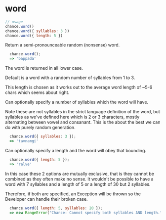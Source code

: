 # word

```js
// usage
chance.word()
chance.word({ syllables: 3 })
chance.word({ length: 5 })
```

Return a semi-pronounceable random (nonsense) word.

```js
  chance.word();
  => 'bappada'
```

The word is returned in all lower case.

Default is a word with a random number of syllables from 1 to 3.

<p class="pullquote">This length is chosen as it works out to the average word length of ~5-6 chars
which seems about right.</p>

Can optionally specify a number of syllables which the word will have.

Note these are not syllables in the strict language definition of the word, but
syllables as we've defined here which is 2 or 3 characters, mostly alternating
between vowel and consanant. This is the about the best we can do with purely
random generation.

```js
  chance.word({ syllables: 3 });
  => 'tavnamgi'
```

Can optionally specify a length and the word will obey that bounding.

```js
  chance.word({ length: 5 });
  => 'ralve'
```

In this case these 2 options are mutually exclusive, that is they cannot be
combined as they often make no sense. It wouldn't be possible to have a word
with 7 syllables and a length of 5 or a length of 30 but 2 syllables.

Therefore, if both are specified, an Exception will be thrown so the Developer
can handle their broken case.

```js
  chance.word({ length: 5, syllables: 20 });
  => new RangeError("Chance: Cannot specify both syllables AND length.");
```

